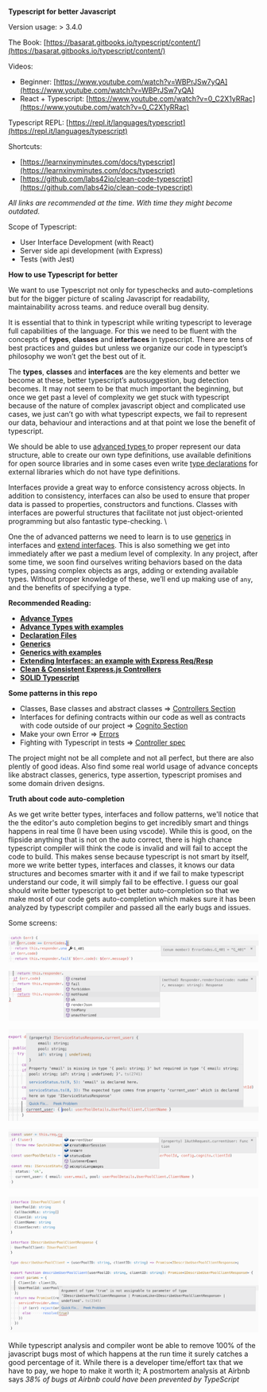 **Typescript for better Javascript**

Version usage: > 3.4.0

The Book: [https://basarat.gitbooks.io/typescript/content/](https://basarat.gitbooks.io/typescript/content/)

Videos:

*   Beginner: [https://www.youtube.com/watch?v=WBPrJSw7yQA](https://www.youtube.com/watch?v=WBPrJSw7yQA)
*   React + Typescript: [https://www.youtube.com/watch?v=0_C2X1yRRac](https://www.youtube.com/watch?v=0_C2X1yRRac)

Typescript REPL: [https://repl.it/languages/typescript](https://repl.it/languages/typescript)

Shortcuts:

*   [https://learnxinyminutes.com/docs/typescript](https://learnxinyminutes.com/docs/typescript)
*   [https://github.com/labs42io/clean-code-typescript](https://github.com/labs42io/clean-code-typescript)

*All links are recommended at the time. With time they might become outdated.*

Scope of Typescript:

*   User Interface Development (with React)
*   Server side api development (with Express)
*   Tests (with Jest)


**How to use Typescript for better**

We want to use Typescript not only for typeschecks and auto-completions but for the bigger picture of scaling Javascript for readability, maintainability  across teams. and reduce overall bug density.

It is essential that to think in typescript while writing typescript to leverage full capabilities of the language. For this we need to be fluent with the concepts of **types**, **classes** and **interfaces** in typescript. There are tens of best practices and guides but unless we organize our code in typescipt’s philosophy we won’t get the best out of it.

The **types**, **classes** and **interfaces** are the key elements and better we become at these, better typescript’s autosuggestion, bug detection becomes.  It may not seem to be that much important the beginning, but once we get past a level of complexity we get stuck with typescript because of the nature of complex javascript object and complicated use cases, we just can’t go with what typescript expects, we fail to represent our data, behaviour and interactions and at that point we lose the benefit of typescript.

We should be able to use [advanced types ](https://www.typescriptlang.org/docs/handbook/advanced-types.html)to proper represent our data structure, able to create our own type definitions, use available definitions for open source libraries and in some cases even write [type declarations](https://www.typescriptlang.org/docs/handbook/declaration-files/introduction.html) for external libraries which do not have type definitions.

Interfaces provide a great way to enforce consistency across objects. In addition to consistency, interfaces can also be used to ensure that proper data is passed to properties, constructors and functions. Classes with interfaces are powerful structures that facilitate not just object-oriented programming but also fantastic type-checking. \


One the of advanced patterns we need to learn is to use [generics](https://www.typescriptlang.org/docs/handbook/generics.html) in interfaces and [extend interfaces](https://www.typescriptlang.org/docs/handbook/interfaces.html). This is also something we get into immediately after we past a medium level of complexity.  In any project, after some time, we soon find ourselves writing behaviors based on the data types,  passing complex objects as args, adding or extending available types. Without proper knowledge of these, we’ll end up making use of `any`, and the benefits of specifying a type.

**Recommended Reading:**



*   **[Advance Types](https://www.typescriptlang.org/docs/handbook/advanced-types.html)**
*   **[Advance Types with examples](https://levelup.gitconnected.com/advanced-typescript-types-with-examples-1d144e4eda9e)**
*   **[Declaration Files](https://www.typescriptlang.org/docs/handbook/declaration-files/introduction.html)**
*   **[Generics](https://www.typescriptlang.org/docs/handbook/generics.html)**
*   **[Generics with examples](https://medium.com/@rossbulat/typescript-generics-explained-15c6493b510f)**
*   **[Extending Interfaces: an example with Express Req/Resp](https://truetocode.com/extend-express-request-and-response-typescript-declaration-merging/)**
*   **[Clean & Consistent Express.js Controllers](https://khalilstemmler.com/articles/enterprise-typescript-nodejs/clean-consistent-expressjs-controllers/)**
*   **[SOLID Typescript](https://khalilstemmler.com/articles/solid-principles/solid-typescript/)**


**Some patterns in this repo**

- Classes, Base classes and abstract classes => [Controllers Section](./app/controllers/)
- Interfaces for defining contracts within our code as well as contracts with code outside of our project  => [Cognito Section](./app/services/)
- Make your own Error => [Errors](./app/lib/)
- Fighting with Typescript in tests => [Controller spec](./app/controllers/serviceStatus.spec.ts)

The project might not be all complete and not all perfect, but there are also plently of good ideas. Also find some real world usage of advance concepts like abstract classes, generics, type assertion, typescript promises and some domain driven designs.

**Truth about code auto-completion**

As we get write better types, interfaces and follow patterns, we'll notice that the the editor's auto completion begins to get
incredibly smart and things happens in real time (I have been using vscode). While this is good, on the flipside anything that is not on the auto correct, there is high chance typescript compiler will think the code is invalid and will fail to accept the code to build.
This makes sense because typescript is not smart by itself, more we write better types, interfaces and classes, it knows our data structures and becomes smarter with it and if we fail to make typescript understand our code, it will simply fail to be effective.
I guess our goal should write better typescript to get better auto-completion so that we make most of our code gets auto-completion which makes sure it has been analyzed by typescript compiler and passed all the early bugs and issues.


Some screens:

![](images/1.png)

![](images/2.png)

![](images/3.png)

![](images/4.png)

![](images/5.png)


While typescript analysis and compiler wont be able to remove 100% of the javascript bugs most of which happens at the run time it surely catches a good percentage of it. While there is a developer time/effort tax that we have to pay, we hope to make it worth it; A postmortem analysis at Airbnb says *38% of bugs at Airbnb could have been prevented by TypeScript*
